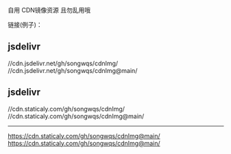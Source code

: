 自用 CDN镜像资源  且勿乱用哦

链接(例子)：

## jsdelivr
//cdn.jsdelivr.net/gh/songwqs/cdnImg/
//cdn.jsdelivr.net/gh/songwqs/cdnImg@main/
## jsdelivr
//cdn.staticaly.com/gh/songwqs/cdnImg/
//cdn.staticaly.com/gh/songwqs/cdnImg@main/
___________________________________________________________________________

https://cdn.staticaly.com/gh/songwqs/cdnImg@main/
https://cdn.staticaly.com/gh/songwqs/cdnImg@main/
      
